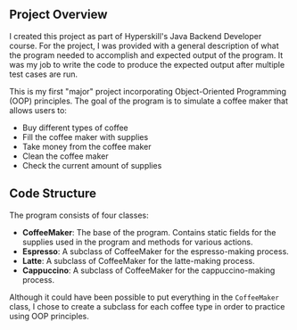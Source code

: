 ## Project Overview
I created this project as part of Hyperskill's Java Backend Developer course. For the project, I was provided with a general description of what the program needed to accomplish and expected output of the program. It was my job to write the code to produce the expected output after multiple test cases are run.

This is my first "major" project incorporating Object-Oriented Programming (OOP) principles. The goal of the program is to simulate a coffee maker that allows users to:

- Buy different types of coffee
- Fill the coffee maker with supplies
- Take money from the coffee maker
- Clean the coffee maker
- Check the current amount of supplies

## Code Structure
The program consists of four classes:  
- **CoffeeMaker**: The base of the program. Contains static fields for the supplies used in the program and methods for various actions.
- **Espresso**: A subclass of CoffeeMaker for the espresso-making process.   
- **Latte**: A subclass of CoffeeMaker for the latte-making process.  
- **Cappuccino**: A subclass of CoffeeMaker for the cappuccino-making process.  

Although it could have been possible to put everything in the `CoffeeMaker` class, I chose to create a subclass for each coffee type in order to practice using OOP principles.
